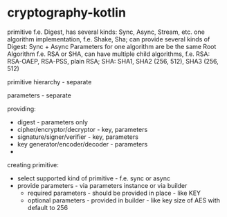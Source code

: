 # cryptography-kotlin

primitive f.e. Digest, has several kinds: Sync, Async, Stream, etc.
one algorithm implementation, f.e. Shake, Sha; can provide several kinds of Digest: Sync + Async
Parameters for one algorithm are be the same
Root Algorithm f.e. RSA or SHA, can have multiple child algorithms, f.e. RSA: RSA-OAEP, RSA-PSS, plain RSA; SHA: SHA1, SHA2 (256, 512),
SHA3 (256, 512)

primitive hierarchy - separate

parameters - separate

providing:

* digest - parameters only
* cipher/encryptor/decryptor - key, parameters
* signature/signer/verifier - key, parameters
* key generator/encoder/decoder - parameters
*

creating primitive:

* select supported kind of primitive - f.e. sync or async
* provide parameters - via parameters instance or via builder
    * required parameters - should be provided in place - like KEY
    * optional parameters - provided in builder - like key size of AES with default to 256
